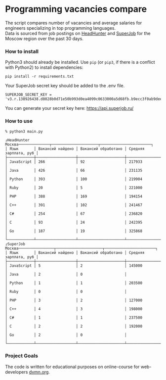 # Programming vacancies compare

The script compares number of vacancies and average salaries for engineers specializing in top programming languages.   
Data is sourced from job postings on [HeadHunter](https://hh.ru) and [SuperJob](https://www.superjob.ru) for the Moscow region over the past 30 days. 

### How to install

Python3 should already be installed. 
Use `pip` (or `pip3`, if there is a conflict with Python2) to install dependencies:
```
pip install -r requirements.txt
```

Your SuperJob secret key should be added to the .env file.
```
SUPERJOB_SECRET_KEY = 'v3.r.138926438.d8028b0d71e50b993d0ea4099c0633000a5d68fb.b9ecc3f0ab9dee0b87295d1b80b1d5fe4e8cdfad' 
```
You can generate your secret key here: https://api.superjob.ru/

### How to use
```
% python3 main.py  

┌HeadHunter Москва──────────────┬─────────────────────┬───────────────────────┐
│ Язык       │ Вакансий найдено │ Вакансий обработано │ Средняя зарплата, руб │
├────────────┼──────────────────┼─────────────────────┼───────────────────────┤
│ JavaScript │ 266              │ 92                  │ 217933                │
│ Java       │ 426              │ 66                  │ 231135                │
│ Python     │ 393              │ 100                 │ 219904                │
│ Ruby       │ 20               │ 5                   │ 221000                │
│ PHP        │ 388              │ 169                 │ 194154                │
│ C++        │ 391              │ 102                 │ 241467                │
│ C#         │ 254              │ 67                  │ 236820                │
│ C          │ 93               │ 24                  │ 242395                │
│ Go         │ 187              │ 19                  │ 325868                │
└────────────┴──────────────────┴─────────────────────┴───────────────────────┘
┌SuperJob Москва────────────────┬─────────────────────┬───────────────────────┐
│ Язык       │ Вакансий найдено │ Вакансий обработано │ Средняя зарплата, руб │
├────────────┼──────────────────┼─────────────────────┼───────────────────────┤
│ JavaScript │ 5                │ 2                   │ 145000                │
│ Java       │ 2                │ 0                   │                       │
│ Python     │ 1                │ 1                   │ 203500                │
│ Ruby       │ 0                │ 0                   │                       │
│ PHP        │ 3                │ 2                   │ 127000                │
│ C++        │ 4                │ 3                   │ 198000                │
│ C#         │ 1                │ 1                   │ 237500                │
│ C          │ 2                │ 2                   │ 192000                │
│ Go         │ 2                │ 0                   │                       │
└────────────┴──────────────────┴─────────────────────┴───────────────────────┘
```

### Project Goals

The code is written for educational purposes on online-course for web-developers [dvmn.org](https://dvmn.org/).
